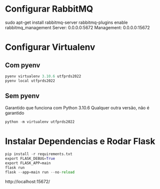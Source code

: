 # Configurar RabbitMQ
sudo apt-get install rabbitmq-server
rabbitmq-plugins enable rabbitmq_management
Server: 0.0.0.0:5672
Management: 0.0.0.0:15672

# Configurar Virtualenv
## Com pyenv
```python
pyenv virtualenv 3.10.6 utfprds2022
pyenv local utfprds2022
```

## Sem pyenv
Garantido que funciona com Python 3.10.6
Qualquer outra versão, não é garantido
```python
python -m virtualenv utfprds2022
```

# Instalar Dependencias e Rodar Flask
```python
pip install -r requirements.txt
export FLASK_DEBUG=True
export FLASK_APP=main
flask run
flask --app=main run --no-reload
```

http://localhost:15672/